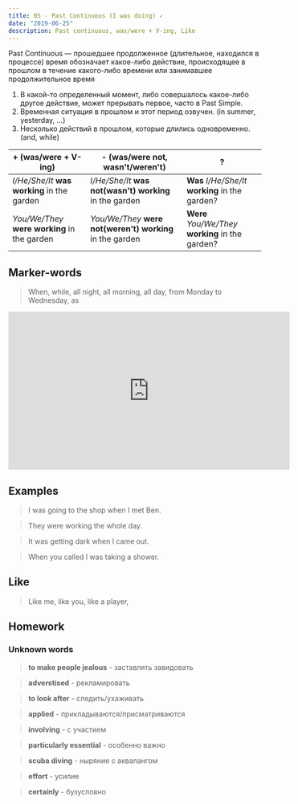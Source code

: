 ```yaml
---
title: 05 - Past Continuous (I was doing) ✓
date: "2019-06-25"
description: Past continuous, was/were + V-ing, Like
---
```


Past Continuous — прошедшее продолженное (длительное, находился в процессе) время обозначает какое-либо действие, происходящее в прошлом в течение какого-либо времени или занимавшее продолжительное время 

1. В какой-то определенный момент, либо совершалось какое-либо другое действие, может прерывать первое, часто в Past Simple. 
2. Временная ситуация в прошлом и этот период озвучен. (in summer, yesterday, ...)
3. Несколько действий в прошлом, которые длились одновременно. (and, while)

|+ (was/were + V-ing)|- (was/were not, wasn't/weren't)|?|
|---|---|---|
|*I/He/She/It* **was working** in the garden|*I/He/She/It* **was not(wasn't) working** in the garden|**Was** *I/He/She/It* **working** in the garden?|
|*You/We/They* **were working** in the garden|*You/We/They* **were not(weren't) working** in the garden|**Were** *You/We/They* **working** in the garden?|

## Marker-words
> When, while, all night, all morning, all day, from Monday to Wednesday, as 

<iframe width="560" height="315" src="https://www.youtube.com/embed/5X4RyylTILI" frameborder="0" allow="accelerometer; autoplay; encrypted-media; gyroscope; picture-in-picture" allowfullscreen></iframe>

## Examples
> I was going to the shop when I met Ben.

> They were working the whole day.

> It was getting dark when I came out.

> When you called I was taking a shower.

## Like

> Like me, like you, like a player, 

## Homework
### Unknown words
> **to make people jealous** - заставлять завидовать

> **adverstised** - рекламировать

> **to look after** - следить/ухаживать

> **applied** - прикладываются/присматриваются

> **involving** - с участием

> **particularly essential** - особенно важно

> **scuba diving** - ныряние с аквалангом

> **effort** - усилие

> **certainly** - бузусловно
